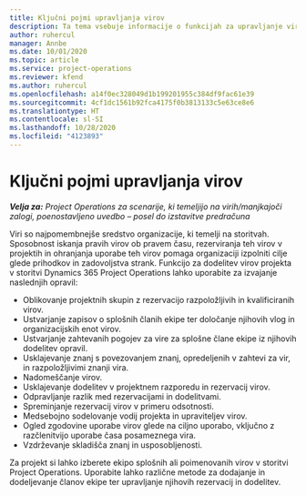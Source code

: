 ```yaml
---
title: Ključni pojmi upravljanja virov
description: Ta tema vsebuje informacije o funkcijah za upravljanje virov v storitvi Microsoft Dynamics Project Operations.
author: ruhercul
manager: Annbe
ms.date: 10/01/2020
ms.topic: article
ms.service: project-operations
ms.reviewer: kfend
ms.author: ruhercul
ms.openlocfilehash: a14f0ec328049d1b199201955c384df9fac61e39
ms.sourcegitcommit: 4cf1dc1561b92fca4175f0b3813133c5e63ce8e6
ms.translationtype: HT
ms.contentlocale: sl-SI
ms.lasthandoff: 10/28/2020
ms.locfileid: "4123893"
---
```

# <a name="resource-management-key-concepts"></a>Ključni pojmi upravljanja virov

_**Velja za:** Project Operations za scenarije, ki temeljijo na virih/manjkajoči zalogi, poenostavljeno uvedbo – posel do izstavitve predračuna_

Viri so najpomembnejše sredstvo organizacije, ki temelji na storitvah. Sposobnost iskanja pravih virov ob pravem času, rezerviranja teh virov v projektih in ohranjanja uporabe teh virov pomaga organizaciji izpolniti cilje glede prihodkov in zadovoljstva strank. Funkcijo za dodelitev virov projekta v storitvi Dynamics 365 Project Operations lahko uporabite za izvajanje naslednjih opravil:

- Oblikovanje projektnih skupin z rezervacijo razpoložljivih in kvalificiranih virov.
- Ustvarjanje zapisov o splošnih članih ekipe ter določanje njihovih vlog in organizacijskih enot virov.
- Ustvarjanje zahtevanih pogojev za vire za splošne člane ekipe iz njihovih dodelitev opravil.
- Usklajevanje znanj s povezovanjem znanj, opredeljenih v zahtevi za vir, in razpoložljivimi znanji vira.
- Nadomeščanje virov.
- Usklajevanje dodelitev v projektnem razporedu in rezervacij virov.
- Odpravljanje razlik med rezervacijami in dodelitvami.
- Spreminjanje rezervacij virov v primeru odsotnosti.
- Medsebojno sodelovanje vodij projekta in upraviteljev virov.
- Ogled zgodovine uporabe virov glede na ciljno uporabo, vključno z razčlenitvijo uporabe časa posameznega vira.
- Vzdrževanje skladišča znanj in usposobljenosti.


Za projekt si lahko izberete ekipo splošnih ali poimenovanih virov v storitvi Project Operations. Uporabite lahko različne metode za dodajanje in dodeljevanje članov ekipe ter upravljanje njihovih rezervacij in dodelitev. 
